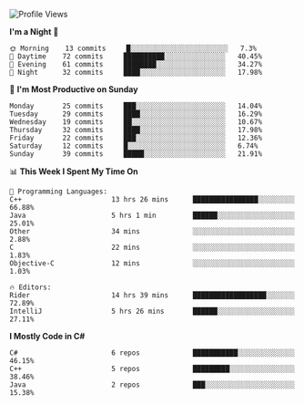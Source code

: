 <!--START_SECTION:waka-->
![Profile Views](http://img.shields.io/badge/Profile%20Views-2-blue)

**I'm a Night 🦉** 

```text
🌞 Morning    13 commits     █░░░░░░░░░░░░░░░░░░░░░░░░   7.3% 
🌆 Daytime    72 commits     ██████████░░░░░░░░░░░░░░░   40.45% 
🌃 Evening    61 commits     ████████░░░░░░░░░░░░░░░░░   34.27% 
🌙 Night      32 commits     ████░░░░░░░░░░░░░░░░░░░░░   17.98%

```
📅 **I'm Most Productive on Sunday** 

```text
Monday       25 commits     ███░░░░░░░░░░░░░░░░░░░░░░   14.04% 
Tuesday      29 commits     ████░░░░░░░░░░░░░░░░░░░░░   16.29% 
Wednesday    19 commits     ██░░░░░░░░░░░░░░░░░░░░░░░   10.67% 
Thursday     32 commits     ████░░░░░░░░░░░░░░░░░░░░░   17.98% 
Friday       22 commits     ███░░░░░░░░░░░░░░░░░░░░░░   12.36% 
Saturday     12 commits     █░░░░░░░░░░░░░░░░░░░░░░░░   6.74% 
Sunday       39 commits     █████░░░░░░░░░░░░░░░░░░░░   21.91%

```


📊 **This Week I Spent My Time On** 

```text
💬 Programming Languages: 
C++                      13 hrs 26 mins      ████████████████░░░░░░░░░   66.88% 
Java                     5 hrs 1 min         ██████░░░░░░░░░░░░░░░░░░░   25.01% 
Other                    34 mins             ░░░░░░░░░░░░░░░░░░░░░░░░░   2.88% 
C                        22 mins             ░░░░░░░░░░░░░░░░░░░░░░░░░   1.83% 
Objective-C              12 mins             ░░░░░░░░░░░░░░░░░░░░░░░░░   1.03%

🔥 Editors: 
Rider                    14 hrs 39 mins      ██████████████████░░░░░░░   72.89% 
IntelliJ                 5 hrs 26 mins       ██████░░░░░░░░░░░░░░░░░░░   27.11%

```

**I Mostly Code in C#** 

```text
C#                       6 repos             ███████████░░░░░░░░░░░░░░   46.15% 
C++                      5 repos             █████████░░░░░░░░░░░░░░░░   38.46% 
Java                     2 repos             ███░░░░░░░░░░░░░░░░░░░░░░   15.38%

```



<!--END_SECTION:waka-->
